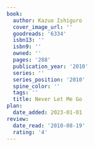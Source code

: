 ```yaml
---
book:
  author: Kazuo Ishiguro
  cover_image_url: ''
  goodreads: '6334'
  isbn13: ''
  isbn9: ''
  owned: ''
  pages: '288'
  publication_year: '2010'
  series: ''
  series_position: '2010'
  spine_color: ''
  tags: ''
  title: Never Let Me Go
plan:
  date_added: 2023-01-01
review:
  date_read: '2010-08-19'
  rating: '4'
---
```

